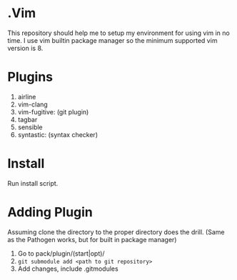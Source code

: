 # .Vim
This repository should help me to setup my environment for using vim in no time.
I use vim builtin package manager so the minimum supported vim version is 8.

# Plugins
1. airline 
2. vim-clang
3. vim-fugitive: (git plugin)
4. tagbar
5. sensible
6. syntastic: (syntax checker)

# Install
Run install script.

# Adding Plugin
Assuming clone the directory to the proper directory does the drill.
(Same as the Pathogen works, but for built in package manager)

1. Go to pack/plugin/(start|opt)/
2. `git submodule add <path to git repository>`
3. Add changes, include .gitmodules


